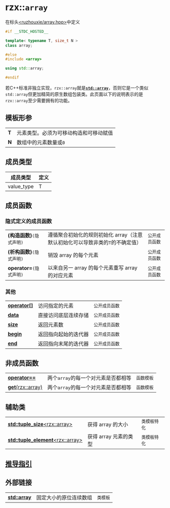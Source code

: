 # rzx::`array`
在标头[<ruzhouxie/array.hpp>](../headers/array.md "headers/array")中定义
```cpp
#if __STDC_HOSTED__

template< typename T, size_t N >
class array;

#else
#include <array>

using std::array;

#endif
```
若C++标准非独立实现，`rzx::array`就是[**`std::array`**][std::array]，否则它是一个类似`std::array`但更加精简的原生数组包装类。此页面以下的说明表示的是`rzx::array`至少需要拥有的功能。
## 模板形参
|||
|-|-|
| **T** | 元素类型。必须为可移动构造和可移动赋值 |
| **N** | 数组中的元素数量或`0`​ |
## 成员类型
| 成员类型 | 定义 |
|-|-|
| value_type | T |
## 成员函数
### 隐式定义的成员函数
||||
|-|-|-|
| **(构造函数)**`(隐式声明)` | 遵循聚合初始化的规则初始化 array（注意默认初始化可以导致非类的`T`的不确定值） | `公开成员函数` |
|**(析构函数)**`(隐式声明)`|销毁 array 的每个元素|`公开成员函数`|
|**operator=**`(隐式声明)`|以来自另一 array 的每个元素重写 array 的对应元素|`公开成员函数`|
### 其他
||||
|-|-|-|
|[**operator[]**](array/operator_at.md)|访问指定的元素|`公开成员函数`|
|[**data**](array/data.md)|直接访问底层连续存储|`公开成员函数`|
|[**size**](array/size.md)|返回元素数|`公开成员函数`|
|[**begin**](array/begin.md)|返回指向起始的迭代器|`公开成员函数`|
|[**end**](array/end.md)|返回指向末尾的迭代器|`公开成员函数`|

## 非成员函数
||||
|-|-|-|
|[**operator==**](array/operator_cmp.md)|两个`array`的每一个对元素是否都相等|`函数模板`|
|[**get**(rzx::array)](array/get.md)|两个`array`的每一个对元素是否都相等|`函数模板`|
## 辅助类
||||
|-|-|-|
|[**std::tuple_size**\<rzx::array\>](array/tuple_size.md)|获得 array 的大小|`类模板特化`|
|[**std::tuple_element**\<rzx::array\>](array/tuple_element.md)|获得 array 元素的类型|`类模板特化`|
## [推导指引](array/deduction_guides.md)
## 外部链接
||||
|-|-|-|
|[**std::array**][std::array]|固定大小的原位连续数组|`类模板`|

[std::array]:https://zh.cppreference.com/w/cpp/container/array

  

 



  

 

